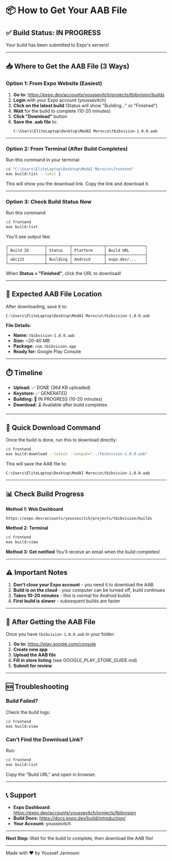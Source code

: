 # 📦 How to Get Your AAB File

## ✅ Build Status: IN PROGRESS

Your build has been submitted to Expo's servers!

---

## 📥 **Where to Get the AAB File (3 Ways)**

### Option 1: From Expo Website (Easiest)

1. **Go to:** https://expo.dev/accounts/youssevitch/projects/tbibvision/builds
2. **Login** with your Expo account (youssevitch)
3. **Click on the latest build** (Status will show "Building..." or "Finished")
4. **Wait** for the build to complete (10-20 minutes)
5. **Click "Download"** button
6. **Save the .aab file** to:
   ```
   C:\Users\EliteLaptop\Desktop\MedAI Morocco\tbibvision-1.0.0.aab
   ```

---

### Option 2: From Terminal (After Build Completes)

Run this command in your terminal:

```bash
cd "C:\Users\EliteLaptop\Desktop\MedAI Morocco\frontend"
eas build:list --limit 1
```

This will show you the download link. Copy the link and download it.

---

### Option 3: Check Build Status Now

Run this command:

```bash
cd frontend
eas build:list
```

You'll see output like:
```
┌────────────────┬──────────┬──────────────┬─────────────────┐
│ Build ID       │ Status   │ Platform     │ Build URL       │
├────────────────┼──────────┼──────────────┼─────────────────┤
│ abc123         │ Building │ Android      │ expo.dev/...    │
└────────────────┴──────────┴──────────────┴─────────────────┘
```

When **Status = "Finished"**, click the URL to download!

---

## 📍 **Expected AAB File Location**

After downloading, save it to:

```
C:\Users\EliteLaptop\Desktop\MedAI Morocco\tbibvision-1.0.0.aab
```

**File Details:**
- **Name:** `tbibvision-1.0.0.aab`
- **Size:** ~20-40 MB
- **Package:** `com.tbibvision.app`
- **Ready for:** Google Play Console

---

## ⏱️ **Timeline**

- **Upload:** ✅ DONE (364 KB uploaded)
- **Keystore:** ✅ GENERATED
- **Building:** 🔄 IN PROGRESS (10-20 minutes)
- **Download:** ⏳ Available after build completes

---

## 🚀 **Quick Download Command**

Once the build is done, run this to download directly:

```bash
cd frontend
eas build:download --latest --output="../tbibvision-1.0.0.aab"
```

This will save the AAB file to:
```
C:\Users\EliteLaptop\Desktop\MedAI Morocco\tbibvision-1.0.0.aab
```

---

## 📊 **Check Build Progress**

**Method 1: Web Dashboard**
```
https://expo.dev/accounts/youssevitch/projects/tbibvision/builds
```

**Method 2: Terminal**
```bash
cd frontend
eas build:view
```

**Method 3: Get notified**
You'll receive an email when the build completes!

---

## ⚠️ **Important Notes**

1. **Don't close your Expo account** - you need it to download the AAB
2. **Build is on the cloud** - your computer can be turned off, build continues
3. **Takes 10-20 minutes** - this is normal for Android builds
4. **First build is slower** - subsequent builds are faster

---

## 📱 **After Getting the AAB File**

Once you have `tbibvision-1.0.0.aab` in your folder:

1. **Go to:** https://play.google.com/console
2. **Create new app**
3. **Upload the AAB file**
4. **Fill in store listing** (see GOOGLE_PLAY_STORE_GUIDE.md)
5. **Submit for review**

---

## 🆘 **Troubleshooting**

### Build Failed?

Check the build logs:
```bash
cd frontend
eas build:view
```

### Can't Find the Download Link?

Run:
```bash
cd frontend
eas build:list
```

Copy the "Build URL" and open in browser.

---

## 📞 **Support**

- **Expo Dashboard:** https://expo.dev/accounts/youssevitch/projects/tbibvision
- **Build Docs:** https://docs.expo.dev/build/introduction/
- **Your Account:** youssevitch

---

**Next Step:** Wait for the build to complete, then download the AAB file!

---

Made with ❤️ by Youssef Jarmouni

